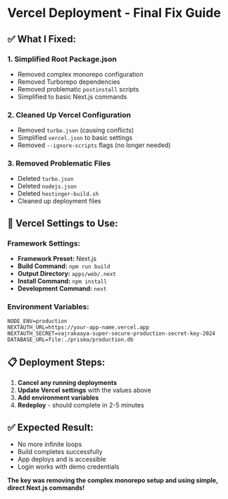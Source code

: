 # Vercel Deployment - Final Fix Guide

## ✅ **What I Fixed:**

### **1. Simplified Root Package.json**
- Removed complex monorepo configuration
- Removed Turborepo dependencies
- Removed problematic `postinstall` scripts
- Simplified to basic Next.js commands

### **2. Cleaned Up Vercel Configuration**
- Removed `turbo.json` (causing conflicts)
- Simplified `vercel.json` to basic settings
- Removed `--ignore-scripts` flags (no longer needed)

### **3. Removed Problematic Files**
- Deleted `turbo.json`
- Deleted `nodejs.json`
- Deleted `hostinger-build.sh`
- Cleaned up deployment files

## 🚀 **Vercel Settings to Use:**

### **Framework Settings:**
- **Framework Preset:** Next.js
- **Build Command:** `npm run build`
- **Output Directory:** `apps/web/.next`
- **Install Command:** `npm install`
- **Development Command:** `next`

### **Environment Variables:**
```env
NODE_ENV=production
NEXTAUTH_URL=https://your-app-name.vercel.app
NEXTAUTH_SECRET=vajrakaaya-super-secure-production-secret-key-2024
DATABASE_URL=file:./prisma/production.db
```

## 📋 **Deployment Steps:**

1. **Cancel any running deployments**
2. **Update Vercel settings** with the values above
3. **Add environment variables**
4. **Redeploy** - should complete in 2-5 minutes

## ✅ **Expected Result:**
- No more infinite loops
- Build completes successfully
- App deploys and is accessible
- Login works with demo credentials

**The key was removing the complex monorepo setup and using simple, direct Next.js commands!**
